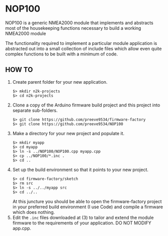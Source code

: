 # NOP100

NOP100 is a generic NMEA2000 module that implements and abstracts
most of the housekeeping functions necessary to build a working
NMEA2000 module

The functionality required to implement a particular module
application is abstracted out into a small collection of include
files which allow even quite complex functions to be built with a
minimum of code.

## HOW TO

1. Create parent folder for your new application.
   ```
   $> mkdir n2k-projects
   $> cd n2k-projects
   ```
2. Clone a copy of the Arduino firmware build project and this
   project into separate sub-folders.
   ```
   $> git clone https://github.com/preeve9534/firmware-factory
   $> git clone https://github.com/preeve9534/NOP100
   ```
3. Make a directory for your new project and populate it.
   ```
   $> mkdir myapp
   $> cd myapp
   $> ln -s ../NOP100/NOP100.cpp myapp.cpp
   $> cp ../NOP100/*.inc .
   $> cd ..
   ```
4. Set up the build environment so that it points to your new
   project.
   ```
   $> cd firmware-factory/sketch
   $> rm src
   $> ln -s ../../myapp src
   $> cd ../..
   ```
   At this juncture you should be able to open the firmware-factory 
   project in your preferred build environment (I use Code) and
   compile a firmware which does nothing.
5. Edit the ```.inc``` files downloaded at (3) to tailor and
   extend the module firmware to the requirements of your
   application.  DO NOT MODIFY app.cpp.

